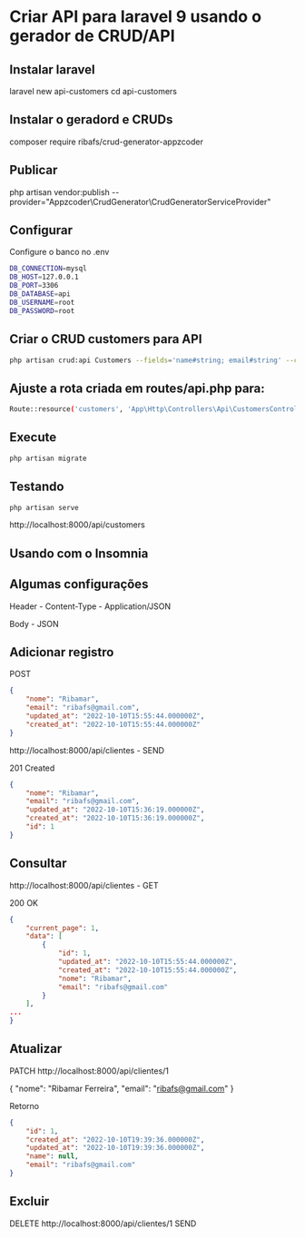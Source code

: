 # Criar API para laravel 9 usando o gerador de CRUD/API

## Instalar laravel
laravel new api-customers
cd api-customers

## Instalar o geradord e CRUDs
composer require ribafs/crud-generator-appzcoder

## Publicar
php artisan vendor:publish --provider="Appzcoder\CrudGenerator\CrudGeneratorServiceProvider"

## Configurar

Configure o banco no .env
```bash
DB_CONNECTION=mysql
DB_HOST=127.0.0.1
DB_PORT=3306
DB_DATABASE=api
DB_USERNAME=root
DB_PASSWORD=root
```
## Criar o CRUD customers para API
```bash
php artisan crud:api Customers --fields='name#string; email#string' --controller-namespace=Api
```
## Ajuste a rota criada em routes/api.php para:
```bash
Route::resource('customers', 'App\Http\Controllers\Api\CustomersController', ['except' => ['create', 'edit']]);
```
## Execute
```bash
php artisan migrate
```
## Testando
```bash
php artisan serve
```
http://localhost:8000/api/customers


## Usando com o Insomnia

## Algumas configurações

Header - Content-Type - Application/JSON

Body - JSON

## Adicionar registro

POST
```json
{
	"nome": "Ribamar",
	"email": "ribafs@gmail.com",
	"updated_at": "2022-10-10T15:55:44.000000Z",
	"created_at": "2022-10-10T15:55:44.000000Z"
}
```

http://localhost:8000/api/clientes - SEND

201 Created
```json
{
	"nome": "Ribamar",
	"email": "ribafs@gmail.com",
	"updated_at": "2022-10-10T15:36:19.000000Z",
	"created_at": "2022-10-10T15:36:19.000000Z",
	"id": 1
}
```

## Consultar

http://localhost:8000/api/clientes - GET

200 OK 
```json
{
	"current_page": 1,
	"data": [
		{
			"id": 1,
	        "updated_at": "2022-10-10T15:55:44.000000Z",
	        "created_at": "2022-10-10T15:55:44.000000Z",
			"nome": "Ribamar",
			"email": "ribafs@gmail.com"
		}
	],
...
}
```

## Atualizar

PATCH  http://localhost:8000/api/clientes/1

{
	"nome": "Ribamar Ferreira",
	"email": "ribafs@gmail.com"
}

Retorno
```json
{
	"id": 1,
	"created_at": "2022-10-10T19:39:36.000000Z",
	"updated_at": "2022-10-10T19:39:36.000000Z",
	"name": null,
	"email": "ribafs@gmail.com"
}
```

## Excluir

DELETE http://localhost:8000/api/clientes/1 SEND

